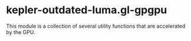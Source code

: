 # kepler-outdated-luma.gl-gpgpu

This module is a collection of several utility functions that are accelerated by the GPU.
